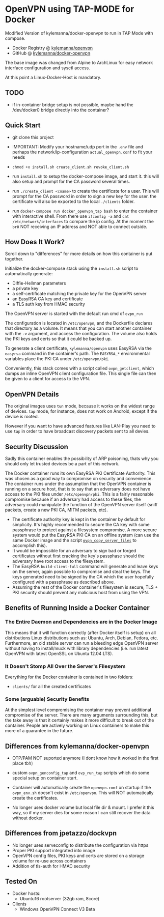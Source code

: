 # OpenVPN using TAP-MODE for Docker

Modified Version of kylemanna/docker-openvpn to run in TAP Mode with compose.

* Docker Registry @ [kylemanna/openvpn](https://hub.docker.com/r/kylemanna/openvpn/)
* GitHub @ [kylemanna/docker-openvpn](https://github.com/kylemanna/docker-openvpn)

The base image was changed from Alpine to ArchLinux for easy network interface configuration and sysctl access.

At this point a Linux-Docker-Host is mandatory.

## TODO

* if in-container bridge setup is not possible, maybe hand the /dev/docker0 bridge directly into the container?



## Quick Start

* git clone this project

* IMPORTANT: Modify your hostname/udp port in the `.env` file 
  and perhaps the network/ip-configuration `actual_openvpn.conf` to fit your needs

* `chmod +x install.sh create_client.sh revoke_client.sh`

* run `install.sh` to setup the docker-compose image, and start it.
  this will also setup and prompt for the CA password several times.

* run `./create_client <cname>` to create the certificate for a user.
  This will prompt for the CA password in order to sign a new key for the user.
  the certificate will also be exported to the local `./clients` folder.

* run `docker-compose run docker_openvpn_tap bash` to enter the container with interactive shell.
  From there use `ifconfig -a` and `cat /etc/network/interfaces` to compare the ip config.
  At the moment the `br0` NOT receiving an IP address and NOT able to connect outside.


## How Does It Work?

Scroll down to "differences" for more details on how this container is put together.

Initialize the docker-compose stack using the `install.sh` script to automatically generate:

- Diffie-Hellman parameters
- a private key
- a self-certificate matching the private key for the OpenVPN server
- an EasyRSA CA key and certificate
- a TLS auth key from HMAC security

The OpenVPN server is started with the default run cmd of `ovpn_run`

The configuration is located in `/etc/openvpn`, and the Dockerfile
declares that directory as a volume. It means that you can start another
container with the `-v` argument, and access the configuration.
The volume also holds the PKI keys and certs so that it could be backed up.

To generate a client certificate, `kylemanna/openvpn` uses EasyRSA via the
`easyrsa` command in the container's path.  The `EASYRSA_*` environmental
variables place the PKI CA under `/etc/openvpn/pki`.

Conveniently, this stack comes with a script called `ovpn_getclient`,
which dumps an inline OpenVPN client configuration file.  This single file can
then be given to a client for access to the VPN.


## OpenVPN Details

The original images uses `tun` mode, because it works on the widest range of devices.
`tap` mode, for instance, does not work on Android, except if the device is rooted.

However if you want to have advanced features like LAN-Play you need to use `tap`
in order to have broadcast discovery packets sent to all devies.

## Security Discussion

Sadly this container enables the possibility of ARP poisoning, thats why you should
only let trusted devices be a part of this network.

The Docker container runs its own EasyRSA PKI Certificate Authority.  This was
chosen as a good way to compromise on security and convenience.  The container
runs under the assumption that the OpenVPN container is running on a secure
host, that is to say that an adversary does not have access to the PKI files
under `/etc/openvpn/pki`.  This is a fairly reasonable compromise because if an
adversary had access to these files, the adversary could manipulate the
function of the OpenVPN server itself (sniff packets, create a new PKI CA, MITM
packets, etc).

* The certificate authority key is kept in the container by default for
  simplicity.  It's highly recommended to secure the CA key with some
  passphrase to protect against a filesystem compromise.  A more secure system
  would put the EasyRSA PKI CA on an offline system (can use the same Docker
  image and the script [`ovpn_copy_server_files`](/docs/paranoid.md) to accomplish this).
* It would be impossible for an adversary to sign bad or forged certificates
  without first cracking the key's passphase should the adversary have root
  access to the filesystem.
* The EasyRSA `build-client-full` command will generate and leave keys on the
  server, again possible to compromise and steal the keys.  The keys generated
  need to be signed by the CA which the user hopefully configured with a passphrase
  as described above.
* Assuming the rest of the Docker container's filesystem is secure, TLS + PKI
  security should prevent any malicious host from using the VPN.


## Benefits of Running Inside a Docker Container

### The Entire Daemon and Dependencies are in the Docker Image

This means that it will function correctly (after Docker itself is setup) on
all distributions Linux distributions such as: Ubuntu, Arch, Debian, Fedora,
etc.  Furthermore, an old stable server can run a bleeding edge OpenVPN server
without having to install/muck with library dependencies (i.e. run latest
OpenVPN with latest OpenSSL on Ubuntu 12.04 LTS).

### It Doesn't Stomp All Over the Server's Filesystem

Everything for the Docker container is contained in two folders:
* `clients/` for all the created certificates

### Some (arguable) Security Benefits

At the simplest level compromising the container may prevent additional
compromise of the server.  There are many arguments surrounding this, but the
take away is that it certainly makes it more difficult to break out of the
container.  People are actively working on Linux containers to make this more
of a guarantee in the future.


## Differences from kylemanna/docker-openvpn

* OTP/PAM NOT suported anymore (I dont know how it worked in the first place tbh)

* custom `ovpn_genconfig_tap` and `ovp_run_tap` scripts which do some special setup on container start.

* Container will automatically create the `openvpn.conf` on startup if the `ovpn_env.sh`
  doesn't exist in `/etc/openvpn`. This will NOT automatically create the certificates.

* No longer uses docker volume but local file dir & mount.
  I prefer it this way, so if my server dies for some reason I can still recover the data without docker.

## Differences from jpetazzo/dockvpn

* No longer uses serveconfig to distribute the configuration via https
* Proper PKI support integrated into image
* OpenVPN config files, PKI keys and certs are stored on a storage
  volume for re-use across containers
* Addition of tls-auth for HMAC security

## Tested On

* Docker hosts:
  * Ubuntu16 rootserver (32gb ram, 8core)
* Clients
  * Windows OpenVPN Connect V3 Beta


